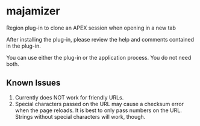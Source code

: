 # majamizer
Region plug-in to clone an APEX session when opening in a new tab

After installing the plug-in, please review the help and comments contained in the plug-in.

You can use either the plug-in or the application process. You do not need both.

## Known Issues

1. Currently does NOT work for friendly URLs.
2. Special characters passed on the URL may cause a checksum error when the page reloads. It is best to only pass numbers on the URL. Strings without special characters will work, though.
